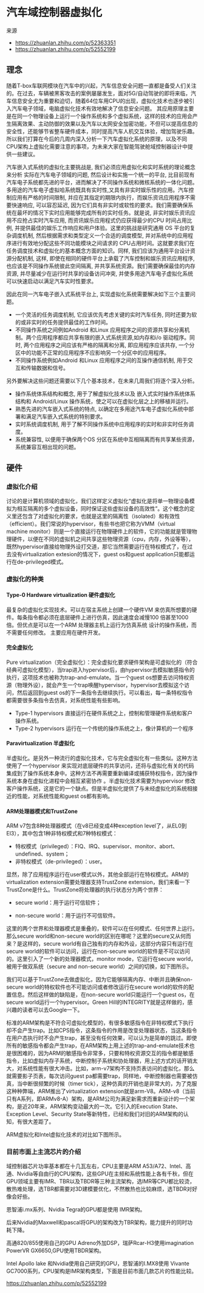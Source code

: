 # 汽车域控制器虚拟化

来源
- https://zhuanlan.zhihu.com/p/52363351
- https://zhuanlan.zhihu.com/p/52552199

## 理念

随着T-box车联网模块在汽车中的兴起，汽车信息安全问题一直都是备受人们关注的。在过去，车辆被黑客攻击的案例屡屡发生，面对5G/自动驾驶的即将来临，汽车信息安全尤为重要和迫切，随着64位车用CPU的出现，虚拟化技术也逐步被引入汽车电子领域，电脑虚拟化技术有效地解决了信息安全问题。 其应用原理主要是在同一个物理设备上运行一个操作系统和多个虚拟系统，这样的技术的应用会产生隔离效果、主动防御的效果以及汽车以太网安全加密功能，不但可以提高信息的安全性，还能够节省整车硬件成本，同时提高汽车人机交互体验，增加驾驶乐趣。所以我们打算在今后的几周内深入分析一下汽车虚拟化系统的原理，以及不同CPU架构上虚拟化需要注意的事项，为未来大家在智能驾驶舱域控制器设计中提供一些建议。

汽车嵌入式系统的虚拟化主要挑战是, 我们必须应用虚拟化和实时系统的理论概念来分析 实际在汽车电子领域的问题, 然后设计和实施一个统一的平台, 比目前现有汽车电子系统都先进的平台，进而解决了不同操作系统和微核系统的一体化问题。多用途的汽车电子虚拟哈系统既具有实时性,又具有非实时娱乐性的应用。汽车控制应用有严格的时间限制, 并应在其指定的期限内执行，而娱乐资讯应用程序不需要快速响应, 可以容忍延迟, 因为它们具有非实时或软性的要求。我们需要确保系统在最坏的情况下实时应用能够完成所有的实时任务。就是说, 非实时娱乐资讯应用不应抢占实时汽车应用, 而资讯娱乐应用程式仍应获得最少的CPU 时间占用比例, 并提供最佳的娱乐工作响应和用户体验。这里的挑战是研究通用 OS 平台的复杂调度机制, 然后根据需求和类型定义一个合适的调度模型, 并对系统中的应用程序进行有效地分配这些不同功能模块之间请求的 CPU占用时间。这就要求我们在任务调度技术和虚拟化的基本概念方面的知识。同样, 我们应该为通用平台设计资源分配机制, 这样, 即使在相同的硬件平台上承载了汽车控制和娱乐资讯应用程序, 也应该是不同操作系统彼此空间隔离, 并共享系统资源。我们需要确保最佳的内存资源, 并尽量减少在运行时共享的设备访问冲突, 并使多用途汽车电子虚拟化系统可以快速启动以满足汽车实时性要求。

因此在同一汽车电子嵌入式系统平台上, 实现虚拟化系统需要解决如下三个主要问题。

- 一个灵活的任务调度机制, 它应该优先考虑关键的实时汽车任务, 同时还要为软的或非实时的任务提供最佳的工作时间。
- 不同操作系统之间例如Android 和Linux 应用程序之间的资源共享和分离机制。两个应用程序都应共享有限的嵌入式系统资源,如内存和i/o 驱动程序。同时, 两个应用程序之间应该有严格的隔离和分离, 即应用程序应该共存, 一个分区中的功能不正常的应用程序不应影响另一个分区中的应用程序。
- 不同操作系统例如Android 和Linux 应用程序之间的互操作通信机制, 用于交互和传输数据和信号。

另外要解决这些问题还需要以下几个基本技术，在未来几周我们将逐个深入分析。

- 操作系统体系结构和概念, 用于了解虚拟化技术以及 嵌入式实时操作系统体系结构和 Android/Linux 操作系统，使之可以在虚拟化层之上的移植并运行。
- 熟悉先进的汽车嵌入式系统的特点, 以确定在多用途汽车电子虚拟化系统中部署和满足汽车嵌入式系统的特别要求。
- 实时系统调度机制, 用于了解不同操作系统中应用程序的实时和非实时任务调度。
- 系统兼容性, 以便用于确保两个OS 分区在系统中互相隔离而有共享某些资源，系统兼容互相出现的问题。


## 硬件
### 虚拟化介绍
讨论的是计算机领域的虚拟化，我们这样定义虚拟化“虚拟化是将单一物理设备模拟为相互隔离的多个虚拟设备，同时保证这些虚拟设备的高效性”。这个概念的定义里还包含了对虚拟化的要求，也就是这里的隔离性（isolated）和有效性（efficient）。我们常说的hypervisor，有些书也把它称为VMM（virtual machine monitor）则是一个直接运行在物理硬件上的软件，它的功能就是管理物理硬件，以便在不同的虚拟机之间共享这些物理资源（cpu，内存，外设等等），既然hypervisor直接给物理外设打交道，那它当然需要运行在特权模式了，在过去没有virtualization extesion的情况下，guest os和guest application只能都运行在de-privileged模式。

### 虚拟化的种类
#### Type-0 Hardware virtualization 硬件虚拟化
最复杂的虚拟化实现技术。可以在宿主系统上创建一个硬件VM 来仿真所想要的硬件。每条指令都必须在底层硬件上进行仿真，因此速度会减慢100 倍甚至1000 倍。但优点是可以在一个ARM 处理器主机上运行为仿真系统 设计的操作系统，而不需要任何修改。 主要应用在硬件开发。
#### 完全虚拟化
Pure virtualization（完全虚拟化）：完全虚拟化要求硬件架构是可虚拟化的（符合经典可虚拟化模型），当trap进入hypervisor后，由hypervisor去模拟敏感指令的执行，这项技术也被称为trap-and-emulate。当一个guest os想要去访问特权资源（物理外设），就会产生一个trap唤醒hypervisor，hypervisor去模拟这个访问，然后返回到guest os的下一条指令去继续执行。可以看出，每一条特权指令都需要很多条指令去仿真，对系统性能有些影响。

- Type-1 hypervisors
直接运行在硬件系统之上，控制和管理硬件系统和客户操作系统。
- Type-2 hypervisors
运行在一个传统的操作系统之上，像计算机的一个程序

#### Paravirtualization 半虚拟化

半虚拟化。是另外一种流行的虚拟化技术，它与完全虚拟化有一些类似。这种方法使用了一个hypervisor 来实现对底层硬件的共享访问，还将与虚拟化有关的代码集成到了操作系统本身中。这种方法不再需要重新编译或捕获特权指令，因为操作系统本身在虚拟化进程中会相互紧密协作 。半虚拟化技术需要为hypervisor 修改客户操作系统，这是它的一个缺点。但是半虚拟化提供了与未经虚拟化的系统相接近的性能，对系统性能和guest os都有影响。

#### ARM处理器模式和TrustZone

ARM v7包含8种处理器模式（在v8已经变成4种exception level了，从EL0到El3），其中包含1种非特权模式和7种特权模式：

- 特权模式（privileged）：FIQ、IRQ、supervisor、monitor、abort、undefined、system；
- 非特权模式（de-privileged）：user。

显然，除了应用程序运行在user模式以外，其他全部运行在特权模式。ARM的virtualization extension需要处理器支持TrustZone extension，我们来看一下TrustZone是什么。TrustZone将处理器的执行状态分为两个世界：

- secure world：用于运行可信软件；

- non-secure world：用于运行不可信软件。

这里的两个世界和处理器模式是重叠的，软件可以在任何模式、任何世界上运行。那么secure world和non-secure world的区别在哪呢？这里的secure又从何而来？是这样的，secure world有自己独有的内存和外设，这部分内容只有运行在secure world的软件可以访问，运行在non-secure world的软件是不可以访问的。这里引入了一个新的处理器模式，monitor mode，它运行在secure world，被用于做双系统（secure and non-secure world）之间的切换，如下图所示。


我们可以基于TrustZone去做虚拟化，因为它能够隔离内存、中断并且确保non-secure world的特权软件也不可能访问或者修改运行在secure world的软件的配置信息。然后这样做的缺陷是，在non-secure world只能运行一个guest os，在secure world运行一个hypervisor。Green Hill的INTEGRITY就是这样做的，感兴趣的读者可以去Google一下。

标准的ARM架构是不符合可虚拟化模型的，有很多敏感指令在非特权模式下执行却不会产生trap。比如CPS指令，这条指令的作用是改变处理器状态，当这条指令在用户态执行时不会产生trap，甚至没有任何效果，可以认为是简单的跳过。即使所有的敏感指令都会产生trap，在ARM架构上用上述的trap-and-emulate技术也是很困难的，因为ARM的敏感指令非常多，只要和特权资源交互的指令都是敏感指令，比如虚拟内存子系统，中断控制子系统和协处理器，用上述方式的话开销太大，对系统性能有很大冲击。比如，arm-v7架构不支持页表访问的虚拟化，那么就需要影子页表，每次访问guest pa都需要trap，同样地，中断控制器也需要被仿真，当中断很频繁的时候（timer tick），这种仿真的开销也是非常大的，为了克服这种种弊端，ARM推出了virtualization extension就是arm-V8。ARM-v8（当前只有A系列，即ARMv8-A）架构，是ARM公司为满足新需求而重新设计的一个架构，是近20年来，ARM架构变动最大的一次。它引入的Execution State、Exception Level、Security State等新特性，已经和我们对旧的ARM架构的认知，有很大差距了。

ARM虚拟化和Intel虚拟化技术的对比如下图所示。


### 目前市面上主流芯片的介绍

域控制器芯片功率基本都在十几瓦左右，CPU主要是ARM A53/A72、Intel、高通、Nvidia等自由行的CPU架构，这些GPU在主频和系统性能上各有千秋，但在GPU领域主要有IMR、TBR以及TBDR等三种主流架构，选IMR等CPU都比较烫，散热难处理，选TBR都需要对3D建模要优化，不然散热也比较麻烦，选TBDR对好像会好些。

恩智浦i.mx系列、Nvidia Tegra的GPU都是使用 IMR架构。

后来Nvidia的Maxwell和pascal将GPU的架构改为TBR架构，能力提升的同时功耗下降。

高通820/855使用自己的GPU Adreno外加DSP，瑞萨Rcar-H3使用imagination PowerVR GX6650,GPU使用TBDR架构。

Intel Apollo lake 和Nvidia使用自己研究的GPU，恩智浦的I.MX8使用 Vivante GC7000系列，CPU架构是IMR架构类型，下面是目前市面几款芯片的性能比较。

https://zhuanlan.zhihu.com/p/52552199